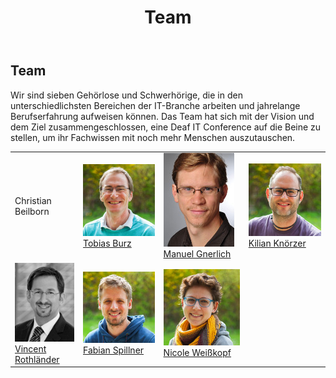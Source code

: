 ﻿---
layout: default
title: Team
parallax: public/images/2014-10-25_DeafIT2014_Gruppe.jpg
---

## Team

Wir sind sieben Gehörlose und Schwerhörige, die in den unterschiedlichsten Bereichen der IT-Branche arbeiten und jahrelange Berufserfahrung aufweisen können. Das Team hat sich mit der Vision und dem Ziel zusammengeschlossen, eine Deaf IT Conference auf die Beine zu stellen, um ihr Fachwissen mit noch mehr Menschen auszutauschen.

<table>
	<tr>
		<td>Christian Beilborn</td>
		<td><a href="/team/tobias-burz"><img src="/public/images/tobias_200px.jpg"><br>Tobias Burz</a></td>
		<td><a href="/team/manuel-gnerlich"><img src="/public/images/magn_small.jpg"><br>Manuel Gnerlich</a></td>
		<td><a href="/team/kilian-knoerzer"><img src="/public/images/kilian_200px.jpg"><br>Kilian Knörzer</a></td>
	</tr>
	<tr>
		<td><a href="/team/vincent-rothlaender"><img src="/public/images/viro_small.jpg"><br>Vincent Rothländer</a></td>
		<td><a href="/team/fabian-spillner"><img src="/public/images/fabian_200px.jpg"><br>Fabian Spillner</a></td>
		<td><a href="/team/nicole-weisskopf"><img src="/public/images/nicole_200px.jpg"><br>Nicole Weißkopf</a></td>
	</tr>
	<tr>
	</tr>
</table>
